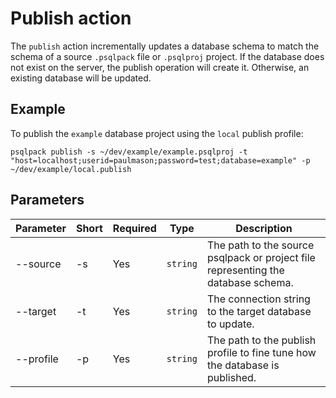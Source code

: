# Publish action

The `publish` action incrementally updates a database schema to match the schema of a source `.psqlpack` file or `.psqlproj` project.  If the database does not exist on the server, the publish operation will create it. Otherwise, an existing database will be updated.

## Example

To publish the `example` database project using the `local` publish profile:
```
psqlpack publish -s ~/dev/example/example.psqlproj -t "host=localhost;userid=paulmason;password=test;database=example" -p ~/dev/example/local.publish 
```

## Parameters

| Parameter  | Short | Required   | Type     | Description
|------------|-------|------------|----------|-------------
| --source   | -s    | Yes        | `string` | The path to the source psqlpack or project file representing the database schema. 
| --target   | -t    | Yes        | `string` | The connection string to the target database to update.
| --profile  | -p    | Yes        | `string` | The path to the publish profile to fine tune how the database is published.

